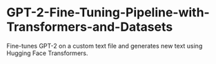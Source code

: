 # GPT-2-Fine-Tuning-Pipeline-with-Transformers-and-Datasets
Fine-tunes GPT-2 on a custom text file and generates new text using Hugging Face Transformers.
